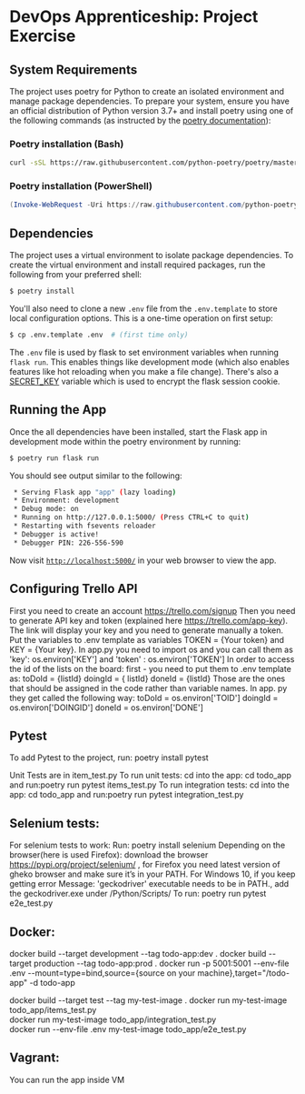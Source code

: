 # DevOps Apprenticeship: Project Exercise

## System Requirements

The project uses poetry for Python to create an isolated environment and manage package dependencies. To prepare your system, ensure you have an official distribution of Python version 3.7+ and install poetry using one of the following commands (as instructed by the [poetry documentation](https://python-poetry.org/docs/#system-requirements)):

### Poetry installation (Bash)

```bash
curl -sSL https://raw.githubusercontent.com/python-poetry/poetry/master/get-poetry.py | python
```

### Poetry installation (PowerShell)

```powershell
(Invoke-WebRequest -Uri https://raw.githubusercontent.com/python-poetry/poetry/master/get-poetry.py -UseBasicParsing).Content | python
```

## Dependencies

The project uses a virtual environment to isolate package dependencies. To create the virtual environment and install required packages, run the following from your preferred shell:

```bash
$ poetry install
```

You'll also need to clone a new `.env` file from the `.env.template` to store local configuration options. This is a one-time operation on first setup:

```bash
$ cp .env.template .env  # (first time only)
```

The `.env` file is used by flask to set environment variables when running `flask run`. This enables things like development mode (which also enables features like hot reloading when you make a file change). There's also a [SECRET_KEY](https://flask.palletsprojects.com/en/1.1.x/config/#SECRET_KEY) variable which is used to encrypt the flask session cookie.

## Running the App

Once the all dependencies have been installed, start the Flask app in development mode within the poetry environment by running:
```bash
$ poetry run flask run
```

You should see output similar to the following:
```bash
 * Serving Flask app "app" (lazy loading)
 * Environment: development
 * Debug mode: on
 * Running on http://127.0.0.1:5000/ (Press CTRL+C to quit)
 * Restarting with fsevents reloader
 * Debugger is active!
 * Debugger PIN: 226-556-590
```
Now visit [`http://localhost:5000/`](http://localhost:5000/) in your web browser to view the app.


## Configuring Trello API
First you need to create an account https://trello.com/signup
Then you need to generate API key and token (explained here https://trello.com/app-key). The link will display your key and you need to generate manually a token.
Put the variables to .env template as variables TOKEN = {Your token} and KEY = {Your key}.
In app.py you need to import os and you can call them as 'key': os.environ['KEY'] and 'token' : os.environ['TOKEN']
In order to access the id of the lists on the board: first - you need to put them to .env template as:
toDoId = {listId}
doingId = { listId}
doneId = {listId}
Those are the ones that should be assigned in the code rather than variable names.
In app. py they get called the following way:
toDoId = os.environ['TOID']
doingId = os.environ['DOINGID']
doneId = os.environ['DONE']


## Pytest
To add Pytest to the project, run: poetry install pytest

 Unit Tests are in item_test.py
To run unit tests: cd into the app: cd todo_app and run:poetry run pytest items_test.py
To run integration tests: cd into the app: cd todo_app and run:poetry run pytest integration_test.py

## Selenium tests: 
For selenium tests to work:
Run: poetry install selenium
Depending on the browser(here is used Firefox): download the browser https://pypi.org/project/selenium/ , for Firefox you need latest version of gheko browser and  make sure it’s in your PATH. For Windows 10, if you keep getting error  Message: 'geckodriver' executable needs to be in PATH., add the geckodriver.exe under /Python/Scripts/ 
To run: poetry run pytest e2e_test.py


## Docker:  
docker build --target development --tag todo-app:dev .
docker build --target production --tag todo-app:prod .
docker run -p 5001:5001 --env-file .env  --mount=type=bind,source={source on your machine},target="/todo-app"  -d  todo-app

docker build --target test --tag my-test-image .
docker run my-test-image todo_app/items_test.py    
docker run my-test-image todo_app/integration_test.py  
docker run --env-file .env my-test-image  todo_app/e2e_test.py 

## Vagrant:
You can run the app inside VM
